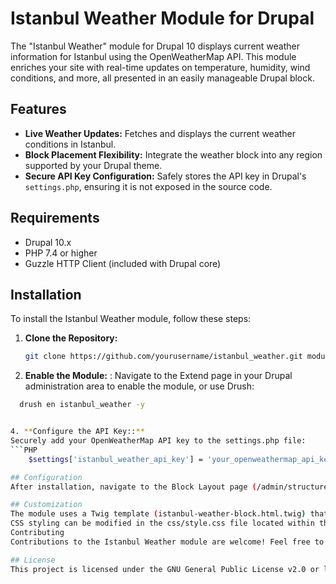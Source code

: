 # Istanbul Weather Module for Drupal

The "Istanbul Weather" module for Drupal 10 displays current weather information for Istanbul using the OpenWeatherMap API. This module enriches your site with real-time updates on temperature, humidity, wind conditions, and more, all presented in an easily manageable Drupal block.

## Features

- **Live Weather Updates:** Fetches and displays the current weather conditions in Istanbul.
- **Block Placement Flexibility:** Integrate the weather block into any region supported by your Drupal theme.
- **Secure API Key Configuration:** Safely stores the API key in Drupal's `settings.php`, ensuring it is not exposed in the source code.

## Requirements

- Drupal 10.x
- PHP 7.4 or higher
- Guzzle HTTP Client (included with Drupal core)

## Installation

To install the Istanbul Weather module, follow these steps:

1. **Clone the Repository:**
   ```bash
   git clone https://github.com/yourusername/istanbul_weather.git modules/custom/istanbul_weather

2. **Enable the Module:**  :
Navigate to the Extend page in your Drupal administration area to enable the module, or use Drush:
```bash
  drush en istanbul_weather -y


4. **Configure the API Key::**
Securely add your OpenWeatherMap API key to the settings.php file:
```PHP
    $settings['istanbul_weather_api_key'] = 'your_openweathermap_api_key';

## Configuration
After installation, navigate to the Block Layout page (/admin/structure/block) in your Drupal admin panel. Place the “Istanbul Weather Block” in your desired region of the site.

## Customization
The module uses a Twig template (istanbul-weather-block.html.twig) that can be overridden in your theme for specific styling or layout changes.
CSS styling can be modified in the css/style.css file located within the module directory.
Contributing
Contributions to the Istanbul Weather module are welcome! Feel free to fork the repository, make improvements, and submit pull requests on GitHub.

## License
This project is licensed under the GNU General Public License v2.0 or later. See the LICENSE file in the repository for full details.
